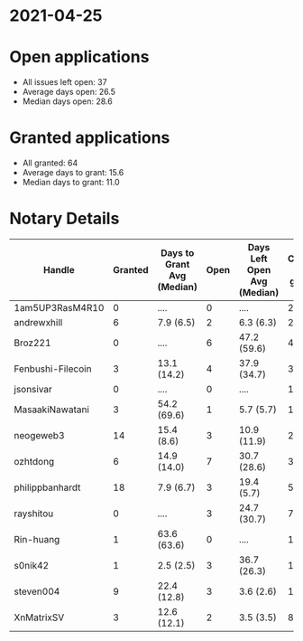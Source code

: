 2021-04-25
==========

# Open applications

- All issues left open: 37
- Average days open: 26.5
- Median days open: 28.6

# Granted applications

- All granted: 64
- Average days to grant: 15.6
- Median days to grant: 11.0

# Notary Details

| Handle            |   Granted | Days to Grant Avg (Median)   |   Open | Days Left Open Avg (Median)   |   Closed (no grant) |
|-------------------|-----------|------------------------------|--------|-------------------------------|---------------------|
| 1am5UP3RasM4R10   |         0 | ....                         |      0 | ....                          |                   2 |
| andrewxhill       |         6 | 7.9  (6.5)                   |      2 | 6.3  (6.3)                    |                  27 |
| Broz221           |         0 | ....                         |      6 | 47.2  (59.6)                  |                   4 |
| Fenbushi-Filecoin |         3 | 13.1  (14.2)                 |      4 | 37.9  (34.7)                  |                  30 |
| jsonsivar         |         0 | ....                         |      0 | ....                          |                  13 |
| MasaakiNawatani   |         3 | 54.2  (69.6)                 |      1 | 5.7  (5.7)                    |                  14 |
| neogeweb3         |        14 | 15.4  (8.6)                  |      3 | 10.9  (11.9)                  |                  27 |
| ozhtdong          |         6 | 14.9  (14.0)                 |      7 | 30.7  (28.6)                  |                  33 |
| philippbanhardt   |        18 | 7.9  (6.7)                   |      3 | 19.4  (5.7)                   |                  57 |
| rayshitou         |         0 | ....                         |      3 | 24.7  (30.7)                  |                   7 |
| Rin-huang         |         1 | 63.6  (63.6)                 |      0 | ....                          |                   1 |
| s0nik42           |         1 | 2.5  (2.5)                   |      3 | 36.7  (26.3)                  |                  15 |
| steven004         |         9 | 22.4  (12.8)                 |      3 | 3.6  (2.6)                    |                  19 |
| XnMatrixSV        |         3 | 12.6  (12.1)                 |      2 | 3.5  (3.5)                    |                   8 |